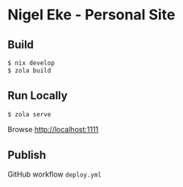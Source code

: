 # Nigel Eke - Personal Site

## Build

```bash
$ nix develop
$ zola build
```

## Run Locally

```bash
$ zola serve
```

Browse [http://localhost:1111](http://127.0.0.1:1111/)

## Publish

GitHub workflow `deploy.yml`
